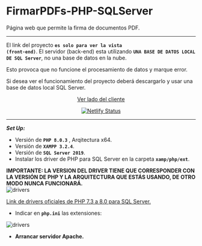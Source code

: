# FirmarPDFs-PHP-SQLServer
Página web que permite la firma de documentos PDF.

<hr>

El link del proyecto <code><strong>es solo para ver la vista (front-end)</strong></code>.
El servidor (back-end) esta utilizando <code><strong>UNA BASE DE DATOS LOCAL DE SQL Server</strong></code>, no una base de datos en la nube.

Esto provoca que no funcione el procesamiento de datos y marque error.<br>

Si desea ver el funcionamiento del proyecto deberá descargarlo y usar una base de datos local SQL Server.

<center>

[Ver lado del cliente](https://firmarpdfs-php-sqlserver.netlify.app/)

[![Netlify Status](https://api.netlify.com/api/v1/badges/991f5191-3bea-4c08-889b-12eac9db7221/deploy-status)](https://app.netlify.com/sites/firmarpdfs-php-sqlserver/deploys)
</center>
<hr>

<strong><i>Set Up:</i></strong>
* Versión de <code><strong>PHP 8.0.3</strong></code> , Arqitectura x64.
* Versión de <code><strong>XAMPP 3.2.4</strong></code>.
* Versión de <code><strong>SQL Server 2019</strong></code>.
* Instalar los driver de PHP para SQL Server en la carpeta <code><strong>xamp/php/ext</strong></code>. <br>

**IMPORTANTE: LA VERSION DEL DRIVER TIENE QUE CORRESPONDER CON LA VERSIÓN DE PHP Y LA ARQUITECTURA QUE ESTÁS USANDO, DE OTRO MODO NUNCA FUNCIONARÁ.** <br>
![drivers](http://fabiancruz.x10.mx/static/readme-firmaphp/driver-php.png)

[Link de drivers oficiales de PHP 7.3 a 8.0 para SQL Server.](https://docs.microsoft.com/en-us/sql/connect/php/download-drivers-php-sql-server?view=sql-server-ver15)

* Indicar en <code><strong>php.ini</strong></code> las extensiones:<br>

![drivers](http://fabiancruz.x10.mx/static/readme-firmaphp/archivo-ini.png)
<br>
* <strong>Arrancar servidor Apache.</strong>